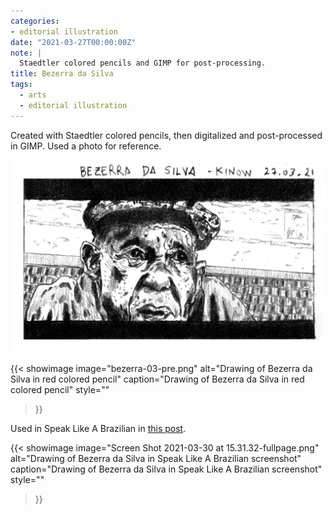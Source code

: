```yaml
---
categories:
- editorial illustration
date: "2021-03-27T00:00:00Z"
note: |
  Staedtler colored pencils and GIMP for post-processing.
title: Bezerra da Silva
tags:
  - arts
  - editorial illustration
---
```


Created with Staedtler colored pencils, then digitalized and post-processed
in GIMP. Used a photo for reference.

<img src="/assets/pages/art/images/bezerra-03.png" alt="Drawing of Bezerra da Silva" class="center-aligned" />

{{< showimage
  image="bezerra-03-pre.png"
  alt="Drawing of Bezerra da Silva in red colored pencil"
  caption="Drawing of Bezerra da Silva in red colored pencil"
  style=""
>}}

Used in Speak Like A Brazilian in [this post](https://speaklikeabrazilian.com/blog/2019/09/21/brazilian-portuguese-expressions-in-songs-bezerra-da-silva-malandro-%C3%A9-malandro-e-man%C3%A9-%C3%A9-man%C3%A9.html).

{{< showimage
  image="Screen Shot 2021-03-30 at 15.31.32-fullpage.png"
  alt="Drawing of Bezerra da Silva in Speak Like A Brazilian screenshot"
  caption="Drawing of Bezerra da Silva in Speak Like A Brazilian screenshot"
  style=""
>}}
